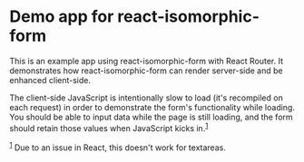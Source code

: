# Demo app for react-isomorphic-form

This is an example app using react-isomorphic-form with React Router. It
demonstrates how react-isomorphic-form can render server-side and be enhanced
client-side.

The client-side JavaScript is intentionally slow to load (it's recompiled on
each request) in order to demonstrate the form's functionality while loading.
You should be able to input data while the page is still loading, and the form
should retain those values when JavaScript kicks in.<sup id="a1">[1](#f1)</sup>

<sup id="f1">[1](#a1)</sup> Due to an issue in React, this doesn't work for
textareas.
